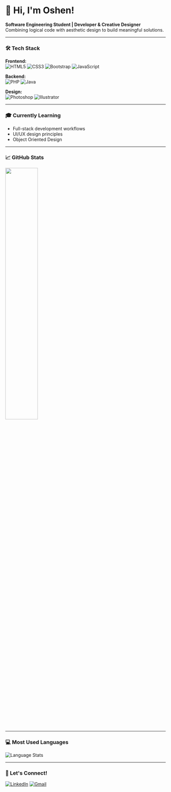 # 👋 Hi, I'm Oshen!

**Software Engineering Student | Developer & Creative Designer**  
Combining logical code with aesthetic design to build meaningful solutions.

---

### 🛠️ Tech Stack

**Frontend:**  
![HTML5](https://img.shields.io/badge/HTML5-E34F26?style=flat&logo=html5&logoColor=white)
![CSS3](https://img.shields.io/badge/CSS3-1572B6?style=flat&logo=css3&logoColor=white)
![Bootstrap](https://img.shields.io/badge/Bootstrap-563D7C?style=flat&logo=bootstrap&logoColor=white)
![JavaScript](https://img.shields.io/badge/JavaScript-F7DF1E?style=flat&logo=javascript&logoColor=black)

**Backend:**  
![PHP](https://img.shields.io/badge/PHP-777BB4?style=flat&logo=php&logoColor=white)
![Java](https://img.shields.io/badge/Java-ED8B00?style=flat&logo=openjdk&logoColor=white)

**Design:**  
![Photoshop](https://img.shields.io/badge/Adobe%20Photoshop-31A8FF?style=flat&logo=adobephotoshop&logoColor=white)
![Illustrator](https://img.shields.io/badge/Adobe%20Illustrator-FF9A00?style=flat&logo=adobeillustrator&logoColor=white)

---

### 🎓 Currently Learning
- Full-stack development workflows
- UI/UX design principles
- Object Oriented Design

---

### 📈 GitHub Stats  

<img width="45%" src="https://github-readme-stats.vercel.app/api?username=oshen03&show_icons=true&theme=radical&count_private=true">


---

### 💻 Most Used Languages 

![Language Stats](https://github-readme-stats.vercel.app/api/top-langs/?username=oshen03&hide=markdown,yaml,shell,scss&layout=donut-vertical&theme=radical&custom_title=Code%20Distribution&langs_count=8)

---

### 🤝 Let's Connect!
[![LinkedIn](https://img.shields.io/badge/LinkedIn-0077B5?style=flat&logo=linkedin&logoColor=white)](https://www.linkedin.com/in/oshen-sathsara03/)
[![Gmail](https://img.shields.io/badge/Gmail-D14836?style=flat&logo=gmail&logoColor=white)](mailto:oshensathsara2003@gmail.com)
